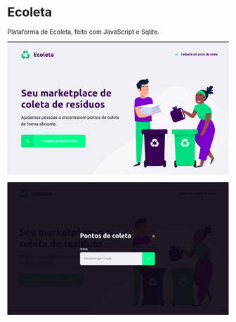 # Ecoleta
 Plataforma de Ecoleta, feito com JavaScript e Sqlite.
 
 ![Dashboard](https://github.com/TONSANTOS/Ecoleta/blob/master/NLW/public/Github/Screenshot%20from%202020-08-15%2000-50-18.png)
 
 ![PontosColeta](https://github.com/TONSANTOS/Ecoleta/blob/master/NLW/public/Github/Screenshot%20from%202020-08-15%2000-50-24.png)
